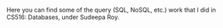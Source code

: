 Here you can find some of the query (SQL, NoSQL, etc.) work that I did in CS516: Databases, under Sudeepa Roy.
